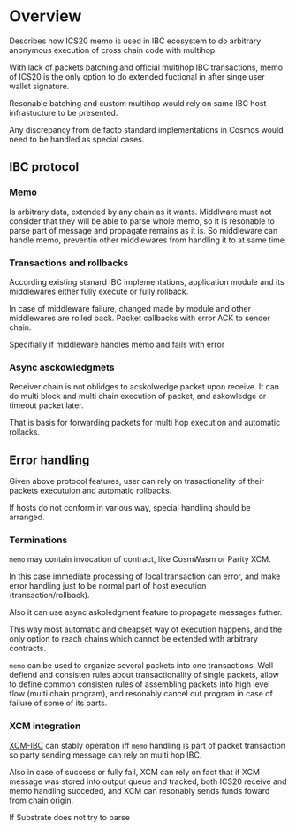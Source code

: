 # Overview

Describes how ICS20 memo is used in IBC ecosystem to do arbitrary anonymous execution of cross chain code with multihop.  

With lack of packets batching and official multihop IBC transactions, memo of ICS20 is the only option to do extended fuctional in after singe user wallet signature.

Resonable batching and custom multihop would rely on same IBC host infrastucture to be presented.

Any discrepancy from de facto standard implementations in Cosmos would need to be handled as special cases.

## IBC protocol

### Memo

Is arbitrary data, extended by any chain as it wants. 
Middlware must not consider that they will be able to parse whole memo,
so it is resonable to parse part of message and propagate remains as it is.
So middleware can handle memo, preventin other middlewares from handling it to at same time.

### Transactions and rollbacks
According existing stanard IBC implementations, 
application module and its middlewares either fully execute or fully rollback.

In case of middleware failure, changed made by module and other middlewares are rolled back.
Packet callbacks with error ACK to sender chain.

Specifially if middleware handles memo and fails with error

### Async asckowledgmets

Receiver chain is not oblidges to acskolwedge packet upon receive. 
It can do multi block and multi chain execution of packet,
and askowledge or timeout packet later. 

That is basis for forwarding packets for multi hop execution and automatic rollacks. 

## Error handling

Given above protocol features, 
user can rely on trasactionality of their packets executuion and automatic rollbacks.

If hosts do not conform in various way, special handling should be arranged.

### Terminations

`memo` may contain invocation of contract, like CosmWasm or Parity XCM.

In this case immediate processing of local transaction can error, 
and make error handling just to be normal part of host execution (transaction/rollback).

Also it can use async askoledgment feature to propagate messages futher.

This way most automatic and cheapset way of execution happens, 
and the only option to reach chains which cannot be extended with arbitrary contracts.

`memo` can be used to organize several packets into one transactions.
Well defiend and consisten rules about transactionality of single packets,
allow to define common consisten rules of assembling packets into high level flow
(multi chain program), and resonably cancel out program in case of failure of some of its parts.

### XCM integration

[XCM-IBC](../0016-permissionless-assets-for-ibc-and-cw.md) can stably operation iff `memo` handling is part of packet transaction
so party sending message can rely on multi hop IBC.

Also in case of success or fully fail, XCM can rely on fact that if XCM message was stored into output queue and tracked,
both ICS20 receive and memo handling succeded, and XCM can resonably sends funds foward from chain origin.

If Substrate does not try to parse 
